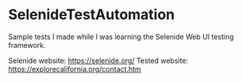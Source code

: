 # SelenideTestAutomation
Sample tests I made while I was learning the Selenide Web UI testing framework.

Selenide website: https://selenide.org/
Tested website: https://explorecalifornia.org/contact.htm

